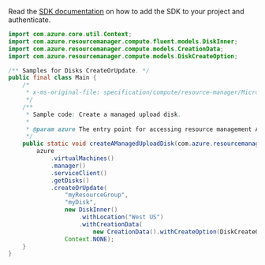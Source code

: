 Read the [SDK documentation](https://github.com/Azure/azure-sdk-for-java/blob/azure-resourcemanager_2.15.0/sdk/resourcemanager/azure-resourcemanager/README.md) on how to add the SDK to your project and authenticate.

```java
import com.azure.core.util.Context;
import com.azure.resourcemanager.compute.fluent.models.DiskInner;
import com.azure.resourcemanager.compute.models.CreationData;
import com.azure.resourcemanager.compute.models.DiskCreateOption;

/** Samples for Disks CreateOrUpdate. */
public final class Main {
    /*
     * x-ms-original-file: specification/compute/resource-manager/Microsoft.Compute/stable/2021-12-01/examples/CreateAManagedUploadDisk.json
     */
    /**
     * Sample code: Create a managed upload disk.
     *
     * @param azure The entry point for accessing resource management APIs in Azure.
     */
    public static void createAManagedUploadDisk(com.azure.resourcemanager.AzureResourceManager azure) {
        azure
            .virtualMachines()
            .manager()
            .serviceClient()
            .getDisks()
            .createOrUpdate(
                "myResourceGroup",
                "myDisk",
                new DiskInner()
                    .withLocation("West US")
                    .withCreationData(
                        new CreationData().withCreateOption(DiskCreateOption.UPLOAD).withUploadSizeBytes(10737418752L)),
                Context.NONE);
    }
}
```
